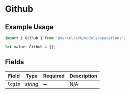 # Github

## Example Usage

```typescript
import { Github } from "@vercel/sdk/models/operations";

let value: Github = {};
```

## Fields

| Field              | Type               | Required           | Description        |
| ------------------ | ------------------ | ------------------ | ------------------ |
| `login`            | *string*           | :heavy_minus_sign: | N/A                |
